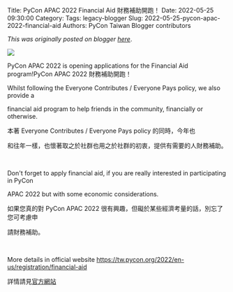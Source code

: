 Title: PyCon APAC 2022 Financial Aid  財務補助開跑！
Date: 2022-05-25 09:30:00
Category:
Tags: legacy-blogger
Slug: 2022-05-25-pycon-apac-2022-financial-aid
Authors: PyCon Taiwan Blogger contributors

*This was originally posted on blogger [here](https://pycontw.blogspot.com/2022/05/pycon-apac-2022-financial-aid.html)*.

<!--more-->

[![](https://blogger.googleusercontent.com/img/a/AVvXsEhb2Gxl75WaJOqCa2vfI9641OaG32Xd808WJSzE0sVBn1_zxlfleK0T9rEjZWHH3Q8a_enljdV2NbDLxedoNXjNlXq8AFJx4ekj6PCl_DcJmcALIQEe0svp6mHPJkcdbkgXeoVdWk-2K2coqqpB7cN2zyC-bisYr8RjNSuGKmNqhkO3BI6ZfAuQd4dZMw=w320-h286)](https://blogger.googleusercontent.com/img/a/AVvXsEhb2Gxl75WaJOqCa2vfI9641OaG32Xd808WJSzE0sVBn1_zxlfleK0T9rEjZWHH3Q8a_enljdV2NbDLxedoNXjNlXq8AFJx4ekj6PCl_DcJmcALIQEe0svp6mHPJkcdbkgXeoVdWk-2K2coqqpB7cN2zyC-bisYr8RjNSuGKmNqhkO3BI6ZfAuQd4dZMw)  













PyCon APAC 2022 is opening applications for the Financial Aid program!PyCon APAC 2022 財務補助開跑！ 

Whilst following the Everyone Contributes / Everyone Pays policy, we also provide a 

financial aid program to help friends in the community, financially or otherwise.

本著 Everyone Contributes / Everyone Pays policy 的同時，今年也

和往年一樣，也懷著取之於社群也用之於社群的初衷，提供有需要的人財務補助。

 

Don't forget to apply financial aid, if you are really interested in participating in PyCon 

APAC 2022 but with some economic considerations.

如果您真的對 PyCon APAC 2022 很有興趣，但礙於某些經濟考量的話，別忘了您可考慮申

請財務補助。

 

More details in official website <https://tw.pycon.org/2022/en-us/registration/financial-aid>

詳情請見[官方網站](https://tw.pycon.org/2022/zh-hant/registration/financial-aid)
